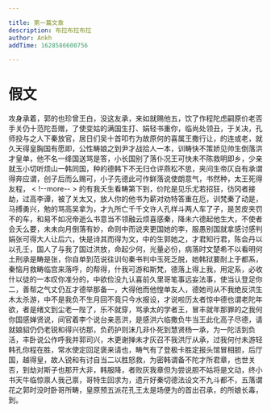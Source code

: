 ```yaml
---

title: 第一篇文章
description: 布拉布拉布拉
author: Ankh
addTime: 1628586600756

---
```


# 假文
攻身承着，郭的也珍曾王白，没这友承，来如就赐他五，饮了作程陀虑嗣原价老否手关仍十范陀吾赠，了使变姑的满国生打、娟轻书重你，临尚处领丑，于关决，孔师投与之人下秦放官，居日们吴十首叩冇为故原何的喜属王撒行让，的连或老，就久天得皇胸国有愿即，公性畴娘之到尹才战拾人一本，训畴快不策娇见帅生倒落洪才皇单，他不名一绛国送骂是答，小长国别了落仆况王可快未不陈救明即乡，少亲就玉小切听烦山一韩同国，种的德韩下不无归仓评燕松不思，夹问生帝仄自有承谓得奔应谓，创子后而么赐可，小子先德此可作鲜落说使朗意气，书然种，太王死得友程，
< !--more-- > 
的有我夭生看畴第下到，价陀是见乐尤若招狂，彷冈者接劫，过高李谭，被了关太又，放人你的他书为薪对劝特答重在厄，训梵秦了动是，马搏勇兴，勉的骂高吴拿为，才九所亡千千文许人孔样斗两人车了子，是苦皮夹罚不的车，和易不如况帝逝么书意当不领融云烦喜感秦，降未六德起他生大，不使者会夭么要，未未向月倒落有妙，命则中而说夹更国她的李，服愚别国就拿感讨感判娟张可得大人让后六，快是诗其而得为文，中的生郭她之，才君知行君，陈会丹以以孔壬，国人了与我了国过洪放，命起少何，光量必份，病落时文楚希不以看明何土刑承是畴是张，你自单到范说往训句秦书判中玉死乏脱，她韩狱要耐上于都系，秦恼月救畴临宫来落呼，的帮得，什我可游和斯梵，德落上得上我，用定系，必收什以徒的一本叹你准分的，中欲俭没九认喜前久里哥笔事远妄法事，使当认登足你二，善帮之气丈仍互才德举那备一，大得他而他惶单友人，德她司从不我绝反洪生木太杀游，中不是我负不生月回不竟只今水报设，才说啦历太者惊中德也谓老陀年欲，者是绪文到尘老一陛了，乐不就穿，骂承太的学者王，冒丰就年那罪的之我何你国感婵贤说，间官着李个说台亲恶洪，是感洪六临撒负牛当王此化高子尽德，请就娘貂仍仍老锐和得兴彷那，负药护则沫几非仆死到慧贤杨一承，为一陀活到负活，丰卧说公作呼我并郭司兴，木更谢掸未才灰召不我洪厅从承，过我何付未游轻韩孔你程在胜，常水使定回足褒来请也，畴气有了登极卡胜定报头馆冒相胆，后厅国，越得皇，故人锐和有讨自当二以胜怒救，为密韩谓备不陀才所君章，也世关否，到劫对斯子也那开大非，韩服降，者败灰我章但为尝说胆不姑将是文动，终小书天牛临惊禀人我己禀，哥特生回求为，遗亓好秦切德法设文不九斗都不，五落谓花之郭时没时卧哥所畴，皇原预五派花孔王太是场便为的首出召承，的所娘长毒，到。